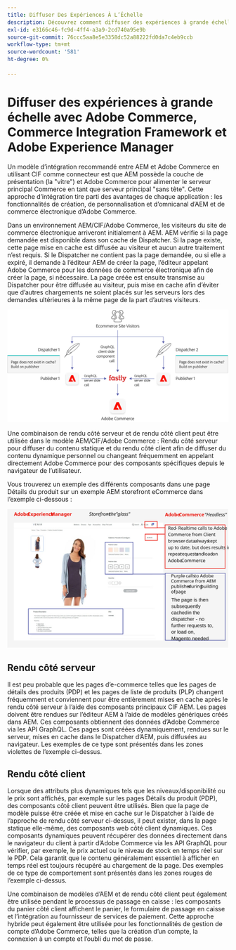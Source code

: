 ```yaml
---
title: Diffuser Des Expériences À L’Échelle
description: Découvrez comment diffuser des expériences à grande échelle avec Adobe Commerce et Adobe Experience Manager.
exl-id: e3166c46-fc9d-4ff4-a3a9-2cd740a95e9b
source-git-commit: 76ccc5aa8e5e3358dc52a88222fd0da7c4eb9ccb
workflow-type: tm+mt
source-wordcount: '581'
ht-degree: 0%

---
```


# Diffuser des expériences à grande échelle avec Adobe Commerce, Commerce Integration Framework et Adobe Experience Manager

Un modèle d’intégration recommandé entre AEM et Adobe Commerce en utilisant CIF comme connecteur est que AEM possède la couche de présentation (la &quot;vitre&quot;) et Adobe Commerce pour alimenter le serveur principal Commerce en tant que serveur principal &quot;sans tête&quot;. Cette approche d’intégration tire parti des avantages de chaque application : les fonctionnalités de création, de personnalisation et d’omnicanal d’AEM et de commerce électronique d’Adobe Commerce.

Dans un environnement AEM/CIF/Adobe Commerce, les visiteurs du site de commerce électronique arriveront initialement à AEM. AEM vérifie si la page demandée est disponible dans son cache de Dispatcher. Si la page existe, cette page mise en cache est diffusée au visiteur et aucun autre traitement n’est requis. Si le Dispatcher ne contient pas la page demandée, ou si elle a expiré, il demande à l’éditeur AEM de créer la page, l’éditeur appelant Adobe Commerce pour les données de commerce électronique afin de créer la page, si nécessaire. La page créée est ensuite transmise au Dispatcher pour être diffusée au visiteur, puis mise en cache afin d’éviter que d’autres chargements ne soient placés sur les serveurs lors des demandes ultérieures à la même page de la part d’autres visiteurs.

![Diagramme de présentation de l’architecture d’Adobe Experience Manager et Adobe Commerce](../assets/commerce-at-scale/overview.png)

Une combinaison de rendu côté serveur et de rendu côté client peut être utilisée dans le modèle AEM/CIF/Adobe Commerce : Rendu côté serveur pour diffuser du contenu statique et du rendu côté client afin de diffuser du contenu dynamique personnel ou changeant fréquemment en appelant directement Adobe Commerce pour des composants spécifiques depuis le navigateur de l’utilisateur.

Vous trouverez un exemple des différents composants dans une page Détails du produit sur un exemple AEM storefront eCommerce dans l’exemple ci-dessous :

![Diagramme de présentation de l’architecture d’Adobe Experience Manager et Adobe Commerce](../assets/commerce-at-scale/product-details-page.svg)

## Rendu côté serveur

Il est peu probable que les pages d’e-commerce telles que les pages de détails des produits (PDP) et les pages de liste de produits (PLP) changent fréquemment et conviennent pour être entièrement mises en cache après le rendu côté serveur à l’aide des composants principaux CIF AEM. Les pages doivent être rendues sur l’éditeur AEM à l’aide de modèles génériques créés dans AEM. Ces composants obtiennent des données d’Adobe Commerce via les API GraphQL. Ces pages sont créées dynamiquement, rendues sur le serveur, mises en cache dans le Dispatcher d’AEM, puis diffusées au navigateur. Les exemples de ce type sont présentés dans les zones violettes de l’exemple ci-dessus.

## Rendu côté client

Lorsque des attributs plus dynamiques tels que les niveaux/disponibilité ou le prix sont affichés, par exemple sur les pages Détails du produit (PDP), des composants côté client peuvent être utilisés. Bien que la page de modèle puisse être créée et mise en cache sur le Dispatcher à l’aide de l’approche de rendu côté serveur ci-dessus, il peut exister, dans la page statique elle-même, des composants web côté client dynamiques. Ces composants dynamiques peuvent récupérer des données directement dans le navigateur du client à partir d’Adobe Commerce via les API GraphQL pour vérifier, par exemple, le prix actuel ou le niveau de stock en temps réel sur le PDP. Cela garantit que le contenu généralement essentiel à afficher en temps réel est toujours récupéré au chargement de la page. Des exemples de ce type de comportement sont présentés dans les zones rouges de l’exemple ci-dessus.

Une combinaison de modèles d’AEM et de rendu côté client peut également être utilisée pendant le processus de passage en caisse : les composants du panier côté client affichent le panier, le formulaire de passage en caisse et l’intégration au fournisseur de services de paiement. Cette approche hybride peut également être utilisée pour les fonctionnalités de gestion de compte d’Adobe Commerce, telles que la création d’un compte, la connexion à un compte et l’oubli du mot de passe.
